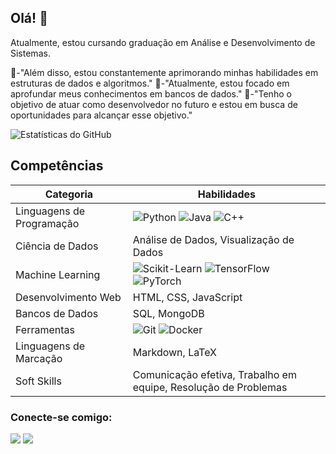  ## Olá! 👋
 Atualmente, estou cursando graduação em Análise e Desenvolvimento de Sistemas.
  
 🔭-"Além disso, estou constantemente aprimorando minhas habilidades em estruturas de dados e algoritmos."
 🌱-"Atualmente, estou focado em aprofundar meus conhecimentos em bancos de dados."
 🤝-"Tenho o objetivo de atuar como desenvolvedor no futuro e estou em busca de oportunidades para alcançar esse objetivo."
  
  ![Estatísticas do GitHub](https://github-readme-stats.vercel.app/api?username=sammarlley&show_icons=true&theme=radical)

  ## Competências
| Categoria              | Habilidades                                       |
|------------------------|---------------------------------------------------|
| Linguagens de Programação | ![Python](https://img.shields.io/badge/Python-3776AB?style=for-the-badge&logo=python&logoColor=white) ![Java](https://img.shields.io/badge/Java-007396?style=for-the-badge&logo=java&logoColor=white) ![C++](https://img.shields.io/badge/C++-00599C?style=for-the-badge&logo=c%2B%2B&logoColor=white) |
| Ciência de Dados         | Análise de Dados, Visualização de Dados          |
| Machine Learning         | ![Scikit-Learn](https://img.shields.io/badge/Scikit_Learn-F7931E?style=for-the-badge&logo=scikit-learn&logoColor=white) ![TensorFlow](https://img.shields.io/badge/TensorFlow-FF6F00?style=for-the-badge&logo=tensorflow&logoColor=white) ![PyTorch](https://img.shields.io/badge/PyTorch-EE4C2C?style=for-the-badge&logo=pytorch&logoColor=white) |
| Desenvolvimento Web      | HTML, CSS, JavaScript                             |
| Bancos de Dados          | SQL, MongoDB                                      |
| Ferramentas              | ![Git](https://img.shields.io/badge/Git-F05032?style=for-the-badge&logo=git&logoColor=white) ![Docker](https://img.shields.io/badge/Docker-2496ED?style=for-the-badge&logo=docker&logoColor=white) |
| Linguagens de Marcação    | Markdown, LaTeX                                   |
| Soft Skills              | Comunicação efetiva, Trabalho em equipe, Resolução de Problemas |

  ### Conecte-se comigo:
  [<img src="https://img.shields.io/badge/linkedin-%230077B5.svg?&style=for-the-badge&logo=linkedin&logoColor=white" />](https://www.linkedin.com/in/samuelmarley/)
  [<img src="https://img.shields.io/badge/instagram-%23E4405F.svg?&style=for-the-badge&logo=instagram&logoColor=white">](https://www.instagram.com/sa.marlley/)

